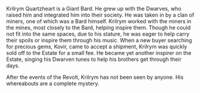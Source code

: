Krilrym Quartzheart is a Giant Bard. He grew up with the Dwarves, who raised him and integrated him into their society. He was taken in by a clan of miners, one of which was a Bard himself. Krilrym worked with the miners in the mines, most closely to the Bard, helping inspire them. Though he could not fit into the same spaces, due to his stature, he was eager to help carry their spoils or inspire them through his music. When a new buyer searching for precious gems, Kovir, came to accept a shipment, Krilrym was quickly sold off to the Estate for a small fee. He became yet another inspirer on the Estate, singing his Dwarven tunes to help his brothers get through their days.

After the events of the Revolt, Krilrym has not been seen by anyone. His whereabouts are a complete mystery.